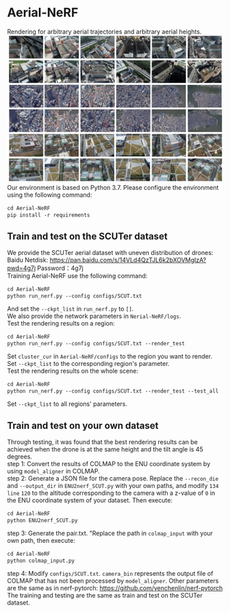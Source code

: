 # Aerial-NeRF
Rendering for arbitrary aerial trajectories and arbitrary aerial heights.
![image](https://github.com/Xiaohan-Z/Aerial-NeRF/blob/main/images/render_all_6.png)
Our environment is based on Python 3.7. Please configure the environment using the following command:
```
cd Aerial-NeRF
pip install -r requirements
```
## Train and test on the SCUTer dataset  
We provide the SCUTer aerial dataset with uneven distribution of drones:   
Baidu Netdisk: https://pan.baidu.com/s/14VLd4QzTJL6k2bXOVMgIzA?pwd=4g7j 
Password：4g7j  
Training Aerial-NeRF use the following command:
```
cd Aerial-NeRF
python run_nerf.py --config configs/SCUT.txt 
```
And set the `--ckpt_list` in `run_nerf.py` to `[]`.  
We also provide the network parameters in `Nerial-NeRF/logs`.  
Test the rendering results on a region:
```
cd Aerial-NeRF
python run_nerf.py --config configs/SCUT.txt --render_test
```
Set `cluster_cur` in `Aerial-NeRF/configs` to the region you want to render. 
Set `--ckpt_list` to the corresponding region's parameter.  
Test the rendering results on the whole scene:
```
cd Aerial-NeRF
python run_nerf.py --config configs/SCUT.txt --render_test --test_all
```
Set `--ckpt_list` to all regions' parameters.  
## Train and test on your own dataset  
Through testing, it was found that the best rendering results can be achieved when the drone is at the same height and the tilt angle is 45 degrees.  
step 1: Convert the results of COLMAP to the ENU coordinate system by using `model_aligner` in COLMAP.  
step 2: Generate a JSON file for the camera pose. Replace the `--recon_die` and `--output_dir` in `ENU2nerf_SCUT.py` with your own paths, and modify `134 line` `120` to the altitude corresponding to the camera with a z-value of `0` in the ENU coordinate system of your dataset. Then execute:
```
cd Aerial-NeRF
python ENU2nerf_SCUT.py
```
step 3: Generate the pair.txt. "Replace the path in `colmap_input` with your own path, then execute:
```
cd Aerial-NeRF
python colmap_input.py
```
step 4: Modify `configs/SCUT.txt`. `camera_bin` represents the output file of COLMAP that has not been processed by `model_aligner`. Other parameters are the same as in nerf-pytorch: https://github.com/yenchenlin/nerf-pytorch
The training and testing are the same as train and test on the SCUTer dataset.  




